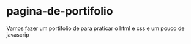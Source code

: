 # pagina-de-portifolio
 Vamos fazer um portifolio de para praticar o  html e css e um pouco de javascrip
